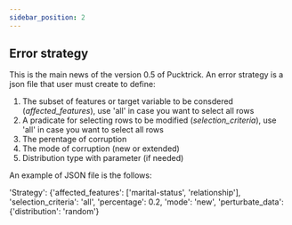 ```yaml
---
sidebar_position: 2
---
```


## Error strategy

This is the main news of the version 0.5 of Pucktrick. An error strategy is a json file that user must create to define:
1. The subset of features or target variable to be consdered (*affected_features*), use 'all' in case you want to select all rows
2. A pradicate for selecting rows to be modified (*selection_criteria*), use 'all' in case you want to select all rows
3. The perentage of corruption
4. The mode of  corruption (new or extended)
5. Distribution type with parameter (if needed)

An example of JSON file is the follows:

'Strategy': {'affected_features': ['marital-status', 'relationship'], 'selection_criteria': 'all', 'percentage': 0.2, 'mode': 'new', 'perturbate_data': {'distribution': 'random'}


   
